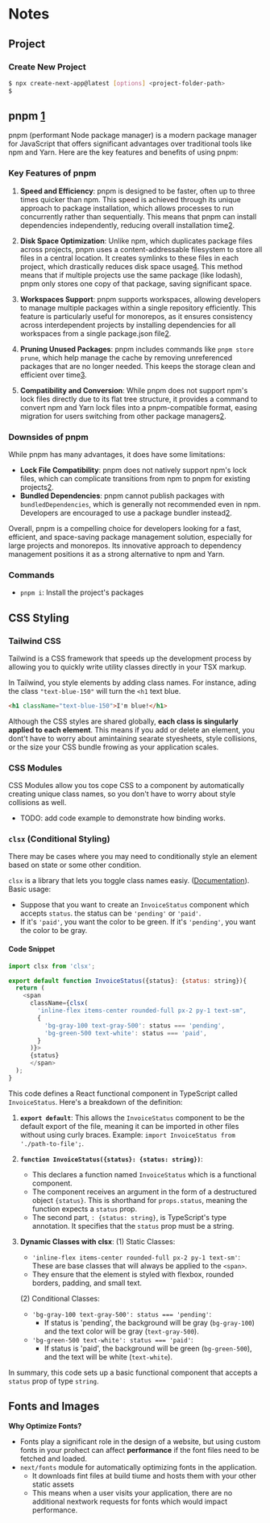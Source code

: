 # Notes

## Project

### Create New Project

```bash
$ npx create-next-app@latest [options] <project-folder-path>
$
```

## pnpm [1]

pnpm (performant Node package manager) is a modern package manager for JavaScript that offers significant advantages over traditional tools like npm and Yarn. Here are the key features and benefits of using pnpm:

### Key Features of pnpm

1. **Speed and Efficiency**: pnpm is designed to be faster, often up to three times quicker than npm. This speed is achieved through its unique approach to package installation, which allows processes to run concurrently rather than sequentially. This means that pnpm can install dependencies independently, reducing overall installation time[2][3].

2. **Disk Space Optimization**: Unlike npm, which duplicates package files across projects, pnpm uses a content-addressable filesystem to store all files in a central location. It creates symlinks to these files in each project, which drastically reduces disk space usage[4][5]. This method means that if multiple projects use the same package (like lodash), pnpm only stores one copy of that package, saving significant space.

3. **Workspaces Support**: pnpm supports workspaces, allowing developers to manage multiple packages within a single repository efficiently. This feature is particularly useful for monorepos, as it ensures consistency across interdependent projects by installing dependencies for all workspaces from a single package.json file[2][3].

4. **Pruning Unused Packages**: pnpm includes commands like `pnpm store prune`, which help manage the cache by removing unreferenced packages that are no longer needed. This keeps the storage clean and efficient over time[3].

5. **Compatibility and Conversion**: While pnpm does not support npm's lock files directly due to its flat tree structure, it provides a command to convert npm and Yarn lock files into a pnpm-compatible format, easing migration for users switching from other package managers[2].

### Downsides of pnpm

While pnpm has many advantages, it does have some limitations:

- **Lock File Compatibility**: pnpm does not natively support npm's lock files, which can complicate transitions from npm to pnpm for existing projects[2].
- **Bundled Dependencies**: pnpm cannot publish packages with `bundledDependencies`, which is generally not recommended even in npm. Developers are encouraged to use a package bundler instead[2].

Overall, pnpm is a compelling choice for developers looking for a fast, efficient, and space-saving package management solution, especially for large projects and monorepos. Its innovative approach to dependency management positions it as a strong alternative to npm and Yarn.

[1]: https://pnpm.io
[2]: https://dev.to/sergioholgado/pnmp-package-manager-what-is-it-and-why-you-should-be-using-it-a-comprehensive-guide-4c66
[3]: https://dev.to/stackblitz/what-is-pnpm-and-is-it-really-so-fast-and-space-efficient-29la
[4]: https://www.reddit.com/r/node/comments/144xqd8/is_pnpm_really_leaves_up_to_its_hype_are_yarn_npm/
[5]: https://github.com/pnpm/pnpm/actions/runs/8654953339/job/23733102312
[6]: https://github.com/pnpm
[7]: https://x.com/pnpmjs

### Commands

- `pnpm i`: Install the project's packages

## CSS Styling

### Tailwind CSS

Tailwind is a CSS framework that speeds up the development process by allowing you to quickly write utility classes directly in your TSX markup.

In Tailwind, you style elements by adding class names. For instance, ading the class `"text-blue-150"` will turn the `<h1` text blue.

```html
<h1 className="text-blue-150">I'm blue!</h1>
```

Although the CSS styles are shared globally, **each class is singularly applied to each element**. This means if you add or delete an element, you dont't have to worry about amintaining searate styesheets, style collisions, or the size your CSS bundle frowing as your application scales.

### CSS Modules

CSS Modules allow you tos cope CSS to a component by automatically creating unique class names, so you don't have to worry about style collisions as well.

- TODO: add code example to demonstrate how binding works.

### `clsx` (Conditional Styling)

There may be cases where you may need to conditionally style an element based on state or some other condition.

`clsx` is a library that lets you toggle class names easiy. ([Documentation](https://github.com/lukeed/clsx)).
Basic usage:

- Suppose that you want to create an `InvoiceStatus` component which accepts `status`. the status can be `'pending'` or `'paid'`.
- If it's `'paid'`, you want the color to be green. If it's `'pending'`, you want the color to be gray.

#### Code Snippet

```js
import clsx from 'clsx';

export default function InvoiceStatus({status}: {status: string}){
  return (
    <span
      className={clsx(
        'inline-flex items-center rounded-full px-2 py-1 text-sm",
        {
          'bg-gray-100 text-gray-500': status === 'pending',
          'bg-green-500 text-white': status === 'paid',
        }
      )}>
      {status}
      </span>
  );
}
```

This code defines a React functional component in TypeScript called `InvoiceStatus`. Here's a breakdown of the definition:

1. **`export default`**: This allows the `InvoiceStatus` component to be the default export of the file, meaning it can be imported in other files without using curly braces. Example: `import InvoiceStatus from './path-to-file';`.

2. **`function InvoiceStatus({status}: {status: string})`**:
   - This declares a function named `InvoiceStatus` which is a functional component.
   - The component receives an argument in the form of a destructured object `{status}`. This is shorthand for `props.status`, meaning the function expects a `status` prop.
   - The second part, `: {status: string}`, is TypeScript's type annotation. It specifies that the `status` prop must be a string.
3. **Dynamic Classes with clsx**:
   (1) Static Classes:

   - `'inline-flex items-center rounded-full px-2 py-1 text-sm'`: These are base classes that will always be applied to the `<span>`.
   - They ensure that the element is styled with flexbox, rounded borders, padding, and small text.

   (2) Conditional Classes:

   - `'bg-gray-100 text-gray-500': status === 'pending'`:
     - If status is 'pending', the background will be gray (`bg-gray-100`) and the text color will be gray (`text-gray-500`).
   - `'bg-green-500 text-white': status === 'paid'`:
     - If status is 'paid', the background will be green (`bg-green-500`), and the text will be white (`text-white`).

In summary, this code sets up a basic functional component that accepts a `status` prop of type `string`.


## Fonts and Images
**Why Optimize Fonts?**
- Fonts play a significant role in the design of a website, but using custom fonts in your prohect can affect **performance** if the font files need to be fetched and loaded.
- `next/fonts` module for automatically optimizing fonts in the application.
  - It downloads fint files at build tiume and hosts them with your other static assets
  - This means when a user visits your application, there are no additional nextwork requests for fonts which would impact performance.

  